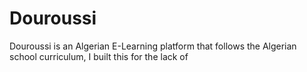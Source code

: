 # Douroussi

Douroussi is an Algerian E-Learning platform that follows the Algerian school curriculum, I built this for the lack of 
